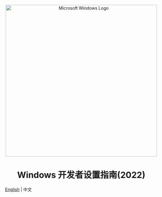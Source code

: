 <p align="center">
<img src="images/windows.jpg" alt="Microsoft Windows Logo" width="500px" />
</p>
<h1 align="center">Windows 开发者设置指南(2022)</h1>

[English](./README.md) | 中文 